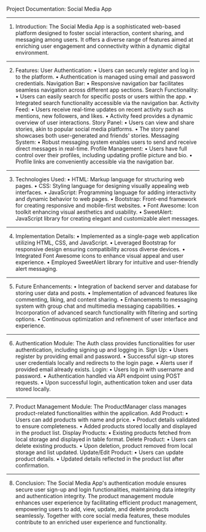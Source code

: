 Project Documentation: Social Media App

---

1. Introduction:
   The Social Media App is a sophisticated web-based platform designed to foster social interaction, content sharing, and messaging among users. It offers a diverse range of features aimed at enriching user engagement and connectivity within a dynamic digital environment.

---

2. Features:
   User Authentication:
   • Users can securely register and log in to the platform.
   • Authentication is managed using email and password credentials.
   Navigation Bar:
   • Responsive navigation bar facilitates seamless navigation across different app sections.
   Search Functionality:
   • Users can easily search for specific posts or users within the app.
   • Integrated search functionality accessible via the navigation bar.
   Activity Feed:
   • Users receive real-time updates on recent activity such as mentions, new followers, and likes.
   • Activity feed provides a dynamic overview of user interactions.
   Story Panel:
   • Users can view and share stories, akin to popular social media platforms.
   • The story panel showcases both user-generated and friends' stories.
   Messaging System:
   • Robust messaging system enables users to send and receive direct messages in real-time.
   Profile Management:
   • Users have full control over their profiles, including updating profile picture and bio.
   • Profile links are conveniently accessible via the navigation bar.

---

3. Technologies Used:
   • HTML: Markup language for structuring web pages.
   • CSS: Styling language for designing visually appealing web interfaces.
   • JavaScript: Programming language for adding interactivity and dynamic behavior to web pages.
   • Bootstrap: Front-end framework for creating responsive and mobile-first websites.
   • Font Awesome: Icon toolkit enhancing visual aesthetics and usability.
   • SweetAlert: JavaScript library for creating elegant and customizable alert messages.

---

4. Implementation Details:
   • Implemented as a single-page web application utilizing HTML, CSS, and JavaScript.
   • Leveraged Bootstrap for responsive design ensuring compatibility across diverse devices.
   • Integrated Font Awesome icons to enhance visual appeal and user experience.
   • Employed SweetAlert library for intuitive and user-friendly alert messaging.

---

5. Future Enhancements:
   • Integration of backend server and database for storing user data and posts.
   • Implementation of advanced features like commenting, liking, and content sharing.
   • Enhancements to messaging system with group chat and multimedia messaging capabilities.
   • Incorporation of advanced search functionality with filtering and sorting options.
   • Continuous optimization and refinement of user interface and experience.

---

6. Authentication Module:
   The Auth class provides functionalities for user authentication, including signing up and logging in.
   Sign Up:
   • Users register by providing email and password.
   • Successful sign-up stores user credentials locally and redirects to the login page.
   • Alerts user if provided email already exists.
   Login:
   • Users log in with username and password.
   • Authentication handled via API endpoint using POST requests.
   • Upon successful login, authentication token and user data stored locally.

---

7. Product Management Module:
   The ProductManager class manages product-related functionalities within the application.
   Add Product:
   • Users can add products with name and price.
   • Product details validated to ensure completeness.
   • Added products stored locally and displayed in the product list.
   Display Products:
   • Existing products fetched from local storage and displayed in table format.
   Delete Product:
   • Users can delete existing products.
   • Upon deletion, product removed from local storage and list updated.
   Update/Edit Product:
   • Users can update product details.
   • Updated details reflected in the product list after confirmation.

---

8. Conclusion:
   The Social Media App's authentication module ensures secure user sign-up and login functionalities, maintaining data integrity and authentication integrity. The product management module enhances user experience by facilitating efficient product management, empowering users to add, view, update, and delete products seamlessly. Together with core social media features, these modules contribute to an enriched user experience and functionality.
